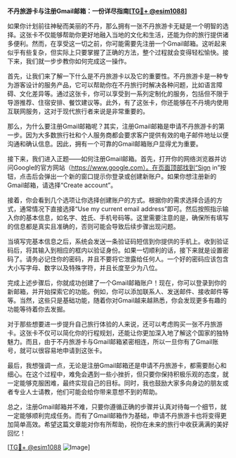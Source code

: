 **不丹旅游卡与注册Gmail邮箱：一份详尽指南[[TG💪+ @esim1088](https://t.me/s/esim1088)]**

如果你计划前往神秘而美丽的不丹，那么拥有一张不丹旅游卡无疑是一个明智的选择。这张卡不仅能够帮助你更好地融入当地的文化和生活，还能为你的旅行提供诸多便利。然而，在享受这一切之前，你可能需要先注册一个Gmail邮箱。这听起来似乎有些复杂，但实际上只要掌握了正确的方法，整个过程就会变得轻松愉快。接下来，我们就一步步教你如何完成这一操作。

首先，让我们来了解一下什么是不丹旅游卡以及它的重要性。不丹旅游卡是一种专为游客设计的服务产品，它可以帮助你在不丹旅行时解决各种问题，比如语言障碍、文化差异等。通过这张卡，你可以享受到一系列定制化的服务，包括但不限于导游推荐、住宿安排、餐饮建议等。此外，有了这张卡，你还能够在不丹境内使用互联网服务，这对于现代旅行者来说是非常重要的。

那么，为什么要注册Gmail邮箱呢？其实，注册Gmail邮箱是申请不丹旅游卡的第一步。因为大多数旅行社和个人服务商都会要求客户提供有效的电子邮件地址以便沟通和确认信息。因此，拥有一个可靠的Gmail邮箱账户显得尤为重要。

接下来，我们进入正题——如何注册Gmail邮箱。首先，打开你的网络浏览器并访问Google的官方网站（https://www.google.com）。在页面顶部找到“Sign in”按钮，点击后会弹出一个新的窗口提示你登录或创建新账户。如果你想注册新的Gmail邮箱，请选择“Create account”。

接着，你会看到几个选项让你选择创建账户的方式。根据你的需求选择合适的方式，通常情况下直接选择“Use my current email address”即可。然后按照指示输入你的基本信息，如名字、姓氏、手机号码等。这里需要注意的是，确保所有填写的信息都是真实且准确的，否则可能会导致后续步骤出现问题。

当填写完基本信息之后，系统会发送一条验证码短信到你提供的手机上。收到验证码后，将其输入到相应的框内以验证身份。如果一切顺利的话，接下来就是设置密码了。请务必记住你的密码，并且不要将它泄露给任何人。一个好的密码应该包含大小写字母、数字以及特殊字符，并且长度至少为八位。

完成上述步骤后，你就成功创建了一个Gmail邮箱账户！现在，你可以登录到你的新邮箱，并开始探索它的功能。例如，你可以添加联系人、发送邮件、接收邮件等等。当然，这些只是基础功能，随着你对Gmail越来越熟悉，你会发现更多有趣的功能等待着你去发掘。

对于那些想要进一步提升自己旅行体验的人来说，还可以考虑购买一张不丹旅游卡。这张卡不仅可以简化你的行程规划，还能让你更加深入地了解这个国家的独特魅力。而且，由于不丹旅游卡与Gmail邮箱紧密相连，所以一旦你有了Gmail账号，就可以很容易地申请到这张卡。

最后，我想强调一点，无论是注册Gmail邮箱还是申请不丹旅游卡，都需要耐心和细心。在这个过程中，难免会遇到一些小挫折，但只要你保持积极乐观的态度，就一定能够克服困难，最终实现自己的目标。同时，我也鼓励大家多向身边的朋友或者专业人士请教，他们可能会给你带来意想不到的帮助。

总之，注册Gmail邮箱并不难，只要你遵循正确的步骤并认真对待每一个细节，就一定能够顺利完成任务。而有了Gmail邮箱作为基础，申请不丹旅游卡也将变得更加简单高效。希望这篇文章能对你有所帮助，祝你在未来的旅行中收获满满的美好回忆！

[[TG💪+ @esim1088](https://t.me/s/esim1088) ![Image](https://i.postimg.cc/4NQfJmqS/Snipaste-2025-05-13-00-14-12.png)]